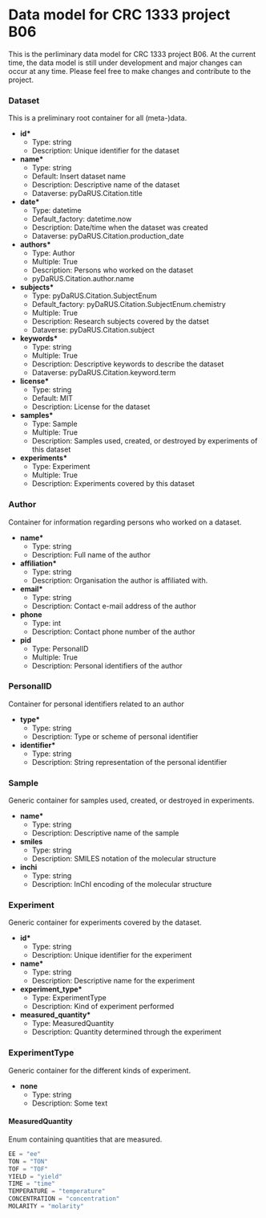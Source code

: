# Data model for CRC 1333 project B06

This is the perliminary data model for CRC 1333 project B06. At the current time, the data model is still under development and major changes can occur at any time. Please feel free to make changes and contribute to the project.

### Dataset

This is a preliminary root container for all (meta-)data.

- __id*__
  - Type: string
  - Description: Unique identifier for the dataset
- __name*__
  - Type: string
  - Default: Insert dataset name
  - Description: Descriptive name of the dataset
  - Dataverse: pyDaRUS.Citation.title
- __date*__
  - Type: datetime
  - Default_factory: datetime.now
  - Description: Date/time when the dataset was created
  - Dataverse: pyDaRUS.Citation.production_date
- __authors*__
  - Type: Author
  - Multiple: True
  - Description: Persons who worked on the dataset
  - pyDaRUS.Citation.author.name
- __subjects*__
  - Type: pyDaRUS.Citation.SubjectEnum
  - Default_factory: pyDaRUS.Citation.SubjectEnum.chemistry
  - Multiple: True
  - Description: Research subjects covered by the datset
  - Dataverse: pyDaRUS.Citation.subject
- __keywords*__
  - Type: string
  - Multiple: True
  - Description: Descriptive keywords to describe the dataset
  - Dataverse: pyDaRUS.Citation.keyword.term
- __license*__
  - Type: string
  - Default: MIT
  - Description: License for the dataset
- __samples*__
  - Type: Sample
  - Multiple: True
  - Description: Samples used, created, or destroyed by experiments of this dataset
- __experiments*__
  - Type: Experiment
  - Multiple: True
  - Description: Experiments covered by this dataset

### Author

Container for information regarding persons who worked on a dataset.

- __name*__
  - Type: string
  - Description: Full name of the author
- __affiliation*__
  - Type: string
  - Description: Organisation the author is affiliated with.
- __email*__
  - Type: string
  - Description: Contact e-mail address of the author
- __phone__
  - Type: int
  - Description: Contact phone number of the author
- __pid__
  - Type: PersonalID
  - Multiple: True
  - Description: Personal identifiers of the author

### PersonalID

Container for personal identifiers related to an author

- __type*__
  - Type: string
  - Description: Type or scheme of personal identifier
- __identifier*__
  - Type: string
  - Description: String representation of the personal identifier

### Sample

Generic container for samples used, created, or destroyed in experiments.

- __name*__
  - Type: string
  - Description: Descriptive name of the sample
- __smiles__
  - Type: string
  - Description: SMILES notation of the molecular structure
- __inchi__
  - Type: string
  - Description: InChI encoding of the molecular structure

### Experiment

Generic container for experiments covered by the dataset.

- __id*__
  - Type: string
  - Description: Unique identifier for the experiment
- __name*__
  - Type: string
  - Description: Descriptive name for the experiment
- __experiment_type*__
  - Type: ExperimentType
  - Description: Kind of experiment performed
- __measured_quantity*__
  - Type: MeasuredQuantity
  - Description: Quantity determined through the experiment

### ExperimentType

Generic container for the different kinds of experiment.

- __none__
  - Type: string
  - Description: Some text

#### MeasuredQuantity

Enum containing quantities that are measured.

```python
EE = "ee"
TON = "TON"
TOF = "TOF"
YIELD = "yield"
TIME = "time"
TEMPERATURE = "temperature"
CONCENTRATION = "concentration"
MOLARITY = "molarity"
```

